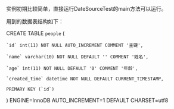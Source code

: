 实例初期比较简单，直接运行DateSourceTest的main方法可以运行。

用到的数据表结构如下：

CREATE TABLE `people` (

    `id` int(11) NOT NULL AUTO_INCREMENT COMMENT '主键',
  
    `name` varchar(10) NOT NULL DEFAULT '' COMMENT '姓名',
  
    `age` int(11) NOT NULL DEFAULT '0' COMMENT '年龄',
  
    `created_time` datetime NOT NULL DEFAULT CURRENT_TIMESTAMP,
  
    PRIMARY KEY (`id`)
  
) ENGINE=InnoDB AUTO_INCREMENT=1 DEFAULT CHARSET=utf8
